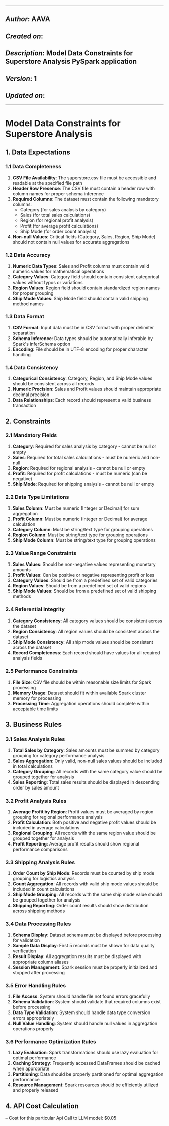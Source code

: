 ____________________________________________
## *Author*: AAVA
## *Created on*: 
## *Description*: Model Data Constraints for Superstore Analysis PySpark application
## *Version*: 1
## *Updated on*: 
_____________________________________________

# Model Data Constraints for Superstore Analysis

## 1. Data Expectations

### 1.1 Data Completeness
1. **CSV File Availability**: The superstore.csv file must be accessible and readable at the specified file path
2. **Header Row Presence**: The CSV file must contain a header row with column names for proper schema inference
3. **Required Columns**: The dataset must contain the following mandatory columns:
   - Category (for sales analysis by category)
   - Sales (for total sales calculations)
   - Region (for regional profit analysis)
   - Profit (for average profit calculations)
   - Ship Mode (for order count analysis)
4. **Non-null Values**: Critical fields (Category, Sales, Region, Ship Mode) should not contain null values for accurate aggregations

### 1.2 Data Accuracy
1. **Numeric Data Types**: Sales and Profit columns must contain valid numeric values for mathematical operations
2. **Category Values**: Category field should contain consistent categorical values without typos or variations
3. **Region Values**: Region field should contain standardized region names for proper grouping
4. **Ship Mode Values**: Ship Mode field should contain valid shipping method names

### 1.3 Data Format
1. **CSV Format**: Input data must be in CSV format with proper delimiter separation
2. **Schema Inference**: Data types should be automatically inferable by Spark's inferSchema option
3. **Encoding**: File should be in UTF-8 encoding for proper character handling

### 1.4 Data Consistency
1. **Categorical Consistency**: Category, Region, and Ship Mode values should be consistent across all records
2. **Numeric Precision**: Sales and Profit values should maintain appropriate decimal precision
3. **Data Relationships**: Each record should represent a valid business transaction

## 2. Constraints

### 2.1 Mandatory Fields
1. **Category**: Required for sales analysis by category - cannot be null or empty
2. **Sales**: Required for total sales calculations - must be numeric and non-null
3. **Region**: Required for regional analysis - cannot be null or empty
4. **Profit**: Required for profit calculations - must be numeric (can be negative)
5. **Ship Mode**: Required for shipping analysis - cannot be null or empty

### 2.2 Data Type Limitations
1. **Sales Column**: Must be numeric (Integer or Decimal) for sum aggregation
2. **Profit Column**: Must be numeric (Integer or Decimal) for average calculation
3. **Category Column**: Must be string/text type for grouping operations
4. **Region Column**: Must be string/text type for grouping operations
5. **Ship Mode Column**: Must be string/text type for grouping operations

### 2.3 Value Range Constraints
1. **Sales Values**: Should be non-negative values representing monetary amounts
2. **Profit Values**: Can be positive or negative representing profit or loss
3. **Category Values**: Should be from a predefined set of valid categories
4. **Region Values**: Should be from a predefined set of valid regions
5. **Ship Mode Values**: Should be from a predefined set of valid shipping methods

### 2.4 Referential Integrity
1. **Category Consistency**: All category values should be consistent across the dataset
2. **Region Consistency**: All region values should be consistent across the dataset
3. **Ship Mode Consistency**: All ship mode values should be consistent across the dataset
4. **Record Completeness**: Each record should have values for all required analysis fields

### 2.5 Performance Constraints
1. **File Size**: CSV file should be within reasonable size limits for Spark processing
2. **Memory Usage**: Dataset should fit within available Spark cluster memory for processing
3. **Processing Time**: Aggregation operations should complete within acceptable time limits

## 3. Business Rules

### 3.1 Sales Analysis Rules
1. **Total Sales by Category**: Sales amounts must be summed by category grouping for category performance analysis
2. **Sales Aggregation**: Only valid, non-null sales values should be included in total calculations
3. **Category Grouping**: All records with the same category value should be grouped together for analysis
4. **Sales Reporting**: Total sales results should be displayed in descending order by sales amount

### 3.2 Profit Analysis Rules
1. **Average Profit by Region**: Profit values must be averaged by region grouping for regional performance analysis
2. **Profit Calculation**: Both positive and negative profit values should be included in average calculations
3. **Regional Grouping**: All records with the same region value should be grouped together for analysis
4. **Profit Reporting**: Average profit results should show regional performance comparisons

### 3.3 Shipping Analysis Rules
1. **Order Count by Ship Mode**: Records must be counted by ship mode grouping for logistics analysis
2. **Count Aggregation**: All records with valid ship mode values should be included in count calculations
3. **Ship Mode Grouping**: All records with the same ship mode value should be grouped together for analysis
4. **Shipping Reporting**: Order count results should show distribution across shipping methods

### 3.4 Data Processing Rules
1. **Schema Display**: Dataset schema must be displayed before processing for validation
2. **Sample Data Display**: First 5 records must be shown for data quality verification
3. **Result Display**: All aggregation results must be displayed with appropriate column aliases
4. **Session Management**: Spark session must be properly initialized and stopped after processing

### 3.5 Error Handling Rules
1. **File Access**: System should handle file not found errors gracefully
2. **Schema Validation**: System should validate that required columns exist before processing
3. **Data Type Validation**: System should handle data type conversion errors appropriately
4. **Null Value Handling**: System should handle null values in aggregation operations properly

### 3.6 Performance Optimization Rules
1. **Lazy Evaluation**: Spark transformations should use lazy evaluation for optimal performance
2. **Caching Strategy**: Frequently accessed DataFrames should be cached when appropriate
3. **Partitioning**: Data should be properly partitioned for optimal aggregation performance
4. **Resource Management**: Spark resources should be efficiently utilized and properly released

## 4. API Cost Calculation

– Cost for this particular Api Call to LLM model: $0.05